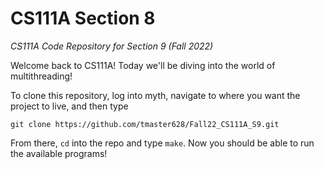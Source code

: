 # CS111A Section 8
_CS111A Code Repository for Section 9 (Fall 2022)_

Welcome back to CS111A! Today we'll be diving into the world of multithreading! 

To clone this repository, log into myth, navigate to where you want the project to live, and then type

`git clone https://github.com/tmaster628/Fall22_CS111A_S9.git`

From there, `cd` into the repo and type `make`. Now you should be able to run the available programs!
